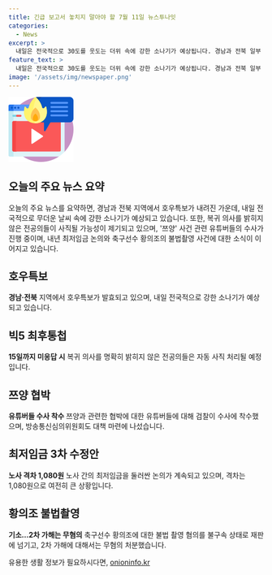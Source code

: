 ```yaml
---
title: 긴급 보고서 놓치지 말아야 할 7월 11일 뉴스투나잇
categories:
  - News
excerpt: >
  내일은 전국적으로 30도를 웃도는 더위 속에 강한 소나기가 예상됩니다. 경남과 전북 일부 지역은 호우특보가 발효되며, 빅5 수련병원들이 전공의들에게 사직 통지를 했습니다. 유튜버 쯔양의 전 남자친구에 의한 폭행 및 협박 사실이 드러나고, 관련 유튜버들에 대한 수사가 진행됩니다. 노사간 3차 최저임금 수정안에 따른 격차 논란도 계속되고, 축구선수 황의조는 불법촬영 혐의로 기소되었습니다.
feature_text: >
  내일은 전국적으로 30도를 웃도는 더위 속에 강한 소나기가 예상됩니다. 경남과 전북 일부 지역은 호우특보가 발효되며, 빅5 수련병원들이 전공의들에게 사직 통지를 했습니다. 유튜버 쯔양의 전 남자친구에 의한 폭행 및 협박 사실이 드러나고, 관련 유튜버들에 대한 수사가 진행됩니다. 노사간 3차 최저임금 수정안에 따른 격차 논란도 계속되고, 축구선수 황의조는 불법촬영 혐의로 기소되었습니다.
image: '/assets/img/newspaper.png'
---
```


<p><img src="/assets/img/news.png" alt="rentncar 속보" /></p>

<h2 data-ke-size="size26">오늘의 주요 뉴스 요약</h2>

<p data-ke-size="size16">오늘의 주요 뉴스를 요약하면, 경남과 전북 지역에서 호우특보가 내려진 가운데, 내일 전국적으로 무더운 날씨 속에 강한 소나기가 예상되고 있습니다. 또한, 복귀 의사를 밝히지 않은 전공의들이 사직될 가능성이 제기되고 있으며, '쯔양' 사건 관련 유튜버들의 수사가 진행 중이며, 내년 최저임금 논의와 축구선수 황의조의 불법촬영 사건에 대한 소식이 이어지고 있습니다.</p>

<h2 data-ke-size="size26">호우특보</h2>

<p data-ke-size="size16"><b>경남·전북</b> 지역에서 호우특보가 발효되고 있으며, 내일 전국적으로 강한 소나기가 예상되고 있습니다. </p>

<h2 data-ke-size="size26">빅5 최후통첩</h2>

<p data-ke-size="size16"><b>15일까지 미응답 시</b> 복귀 의사를 명확히 밝히지 않은 전공의들은 자동 사직 처리될 예정입니다. </p>

<h2 data-ke-size="size26">쯔양 협박</h2>

<p data-ke-size="size16"><b>유튜버들 수사 착수</b> 쯔양과 관련한 협박에 대한 유튜버들에 대해 검찰이 수사에 착수했으며, 방송통신심의위원회도 대책 마련에 나섰습니다.</p>

<h2 data-ke-size="size26">최저임금 3차 수정안</h2>

<p data-ke-size="size16"><b>노사 격차 1,080원</b> 노사 간의 최저임금을 둘러싼 논의가 계속되고 있으며, 격차는 1,080원으로 여전히 큰 상황입니다.</p>

<h2 data-ke-size="size26">황의조 불법촬영</h2>

<p data-ke-size="size16"><b>기소…2차 가해는 무혐의</b> 축구선수 황의조에 대한 불법 촬영 혐의를 불구속 상태로 재판에 넘기고, 2차 가해에 대해서는 무혐의 처분했습니다.</p>
유용한 생활 정보가 필요하시다면, <a href="https://onioninfo.kr" rel="dofollow">onioninfo.kr</a>


